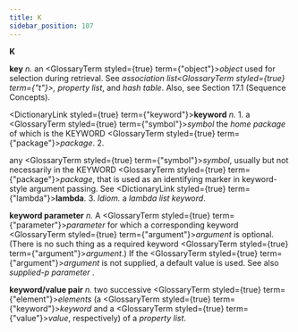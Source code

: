 ```yaml
---
title: K
sidebar_position: 107
---
```


**K** 



**key** *n.* an <GlossaryTerm styled={true} term={"object"}><i>object</i></GlossaryTerm> used for selection during retrieval. See *association list<GlossaryTerm styled={true} term={"t"}><i>, </i></GlossaryTerm>property list*, and *hash table*. Also, see Section 17.1 (Sequence Concepts). 



<DictionaryLink styled={true} term={"keyword"}><b>keyword</b></DictionaryLink> *n.* 1. a <GlossaryTerm styled={true} term={"symbol"}><i>symbol</i></GlossaryTerm> the *home package* of which is the KEYWORD <GlossaryTerm styled={true} term={"package"}><i>package</i></GlossaryTerm>. 2. 



any <GlossaryTerm styled={true} term={"symbol"}><i>symbol</i></GlossaryTerm>, usually but not necessarily in the KEYWORD <GlossaryTerm styled={true} term={"package"}><i>package</i></GlossaryTerm>, that is used as an identifying marker in keyword-style argument passing. See <DictionaryLink styled={true} term={"lambda"}><b>lambda</b></DictionaryLink>. 3. *Idiom.* a *lambda list keyword*. 



**keyword parameter** *n.* A <GlossaryTerm styled={true} term={"parameter"}><i>parameter</i></GlossaryTerm> for which a corresponding keyword <GlossaryTerm styled={true} term={"argument"}><i>argument</i></GlossaryTerm> is optional. (There is no such thing as a required keyword <GlossaryTerm styled={true} term={"argument"}><i>argument</i></GlossaryTerm>.) If the <GlossaryTerm styled={true} term={"argument"}><i>argument</i></GlossaryTerm> is not supplied, a default value is used. See also *supplied-p parameter* . 



**keyword/value pair** *n.* two successive <GlossaryTerm styled={true} term={"element"}><i>elements</i></GlossaryTerm> (a <GlossaryTerm styled={true} term={"keyword"}><i>keyword</i></GlossaryTerm> and a <GlossaryTerm styled={true} term={"value"}><i>value</i></GlossaryTerm>, respectively) of a *property list*. 



